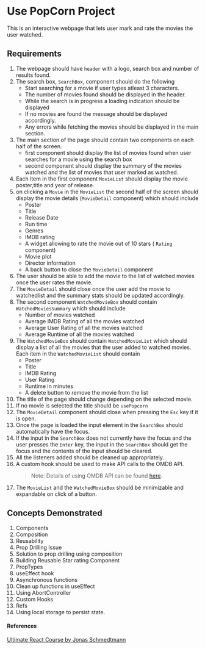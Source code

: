 # Use PopCorn Project

This is an interactive webpage that lets user mark and rate the movies the user watched.

## Requirements

1. The webpage should have `header` with a logo, search box and number of results found.
2. The search box, `SearchBox`, component should do the following
   - Start searching for a movie if user types atleast 3 characters.
   - The number of movies found should be displayed in the header.
   - While the search is in progress a loading indication should be displayed
   - If no movies are found the message should be displayed accordingly.
   - Any errors while fetching the movies should be displayed in the main section.
3. The main section of the page should contain two components on each half of the screen.
   - first component should display the list of movies found when user searches for a movie using the search box
   - second component should display the summary of the movies watched and the list of movies that user marked as watched.
4. Each item in the first component `MovieList` should display the movie poster,title and year of release.
5. on clicking a `Movie` in the `MovieList` the second half of the screen should display the movie details (`MovieDetail` component) which should include
   - Poster
   - Title
   - Release Date
   - Run time
   - Genres
   - IMDB rating
   - A widget allowing to rate the movie out of 10 stars ( `Rating` component)
   - Movie plot
   - Director information
   - A back button to close the `MovieDetail` component
6. The user should be able to add the movie to the list of watched movies once the user rates the movie.
7. The `MovieDetail` should close once the user add the movie to watchedlist and the summary stats should be updated accordingly.
8. The second component `WatchedMovieBox` should contain `WatchedMoviesSummary` which should include
   - Number of movies watched
   - Average IMDB Rating of all the movies watched
   - Average User Rating of all the movies watched
   - Average Runtime of all the movies watched
9. The `WatchedMovieBox` should contain `WatchedMovieList` which should display a list of all the movies that the user added to watched movies. Each item in the `WatchedMovieList` should contain
   - Poster
   - Title
   - IMDB Rating
   - User Rating
   - Runtime in minutes
   - A delete button to remove the movie from the list
10. The title of the page should change depending on the selected movie.
11. If no movie is selected the title should be `usePopcorn`
12. The `MovieDetail` component should close when pressing the `Esc` key if it is open.
13. Once the page is loaded the input element in the `SearchBox` should automatically have the focus.
14. If the input in the `SearchBox` does not currently have the focus and the user presses the `Enter` key, the input in the `SearchBox` should get the focus and the contents of the input should be cleared.
15. All the listeners added should be cleaned up appropriately.
16. A custom hook should be used to make API calls to the OMDB API.
    > Note: Details of using OMDB API can be found [here](https://www.omdbapi.com/).
17. The `MovieList` and the `WatchedMovieBox` should be minimizable and expandable on click of a button.

## Concepts Demonstrated

1. Components
2. Composition
3. Reusability
4. Prop Drilling Issue
5. Solution to prop drilling using composition
6. Building Reusable Star rating Component
7. PropTypes
8. useEffect hook
9. Asynchronous functions
10. Clean up functions in useEffect
11. Using AbortController
12. Custom Hooks
13. Refs
14. Using local storage to persist state.

#### References

[Ultimate React Course by Jonas Schmedtmann](https://github.com/jonasschmedtmann/ultimate-react-course)
